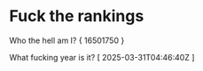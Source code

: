 # Fuck the rankings

Who the hell am I?
{ 16501750 }

What fucking year is it?
[ 2025-03-31T04:46:40Z ]
